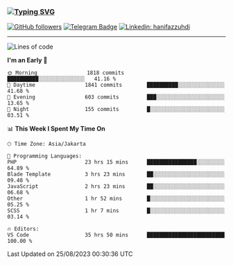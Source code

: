 ### [![Typing SVG](https://readme-typing-svg.herokuapp.com?font=lato&size=22&lines=Hi+There+👋)](https://git.io/typing-svg) 

[![GitHub followers](https://img.shields.io/github/followers/hanifazzuhdi?label=Follow&style=social)](https://github.com/hanifazzuhdi/?tab=follow) 
[![Telegram Badge](https://img.shields.io/badge/-hanif0198-blue?style=social&logo=telegram&link=https://www.t.me/hanif0198/)](https://www.t.me/hanif0198/) 
[![Linkedin: hanifazzuhdi](https://img.shields.io/badge/-hanifazzuhdi-blue?style=flat-square&logo=Linkedin&logoColor=white&link=https://www.linkedin.com/in/hanif-az-zuhdi-69688019b/)](https://www.linkedin.com/in/hanif-az-zuhdi-69688019b/) 

<hr/>

<!--START_SECTION:waka-->
![Lines of code](https://img.shields.io/badge/From%20Hello%20World%20I%27ve%20Written-29.8%20million%20lines%20of%20code-blue)

**I'm an Early 🐤** 

```text
🌞 Morning                1818 commits        ██████████░░░░░░░░░░░░░░░   41.16 % 
🌆 Daytime                1841 commits        ██████████░░░░░░░░░░░░░░░   41.68 % 
🌃 Evening                603 commits         ███░░░░░░░░░░░░░░░░░░░░░░   13.65 % 
🌙 Night                  155 commits         █░░░░░░░░░░░░░░░░░░░░░░░░   03.51 % 
```


📊 **This Week I Spent My Time On** 

```text
🕑︎ Time Zone: Asia/Jakarta

💬 Programming Languages: 
PHP                      23 hrs 15 mins      ████████████████░░░░░░░░░   64.89 % 
Blade Template           3 hrs 23 mins       ██░░░░░░░░░░░░░░░░░░░░░░░   09.48 % 
JavaScript               2 hrs 23 mins       ██░░░░░░░░░░░░░░░░░░░░░░░   06.68 % 
Other                    1 hr 52 mins        █░░░░░░░░░░░░░░░░░░░░░░░░   05.25 % 
SCSS                     1 hr 7 mins         █░░░░░░░░░░░░░░░░░░░░░░░░   03.14 % 

🔥 Editors: 
VS Code                  35 hrs 50 mins      █████████████████████████   100.00 % 
```


 Last Updated on 25/08/2023 00:30:36 UTC
<!--END_SECTION:waka-->
